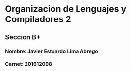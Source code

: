 # Organizacion de Lenguajes y Compiladores 2
## Seccion B+
### Nombre: Javier Estuardo Lima Abrego
### Carnet: 201612098
